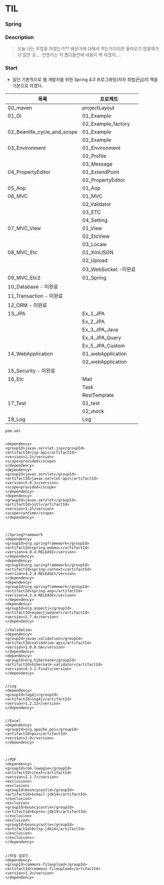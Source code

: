 # TIL

### Spring

### Description
> 오늘 나는 무었을 하였는가?? 배운거에 대해서 적는거이지만 올라오지 않을때가 더 많은 곳.... 언젠가는 저 폴더들안에 내용이 꽉 차겠지....

### Start
* 일단 기본적으로 웹 개발자를 위한 Spring 4.0 프로그래밍(저자 최범균님)의 책을 기본으로 하겠다.

| 목록 | 프로젝트 |
|---|---|
| 00_maven | projectLayout |
| 01_DI | 01_Example
| | 02_Example_factory
| 02_Beanlife_cycle_and_scope | 01_Example
|  | 02_Example
| 03_Environment | 01_Environment
|  | 02_Profile
|  | 03_Message
| 04_PropertyEditor | 01_ExtendPoint
|  | 02_PropertyEditor
| 05_Aop | 01_Aop
| 06_MVC | 01_MVC
|  | 02_Validator
|  | 03_ETC
|  | 04_Setting
| 07_MVC_View | 01_View |
|  | 02_EtcView |
|  | 03_Locale |
| 08_MVC_Etc | 01_XmlJSON |
|  | 02_Upload |
|  | 03_WebSocket -미완료 |
| 09_MVC_Etc2 | 01_Spring |
| 10_Database - 미완료 | 
| 11_Transaction - 미완료 | 
| 12_ORM - 미완료 | 
| 13_JPA | Ex_1_JPA |
|  | Ex_2_JPA |
|  | Ex_3_JPA_Java |
|  | Ex_4_JPA_Query |
|  | Ex_5_JPA_Custom | 
| 14_WebApplication | 01_webApplication |
|  | 02_webApplication
| 15_Security - 미완료 | 
| 16_Etc | Mail |
|  |  Task
|  |  RestTemplate
| 17_Test | 01_test
|  | 02_mock |
| 18_Log | Log |


~~~~
pom.xml


<dependency>
<groupId>javax.servlet.jsp</groupId>
<artifactId>jsp-api</artifactId>
<version>2.2</version>
<scope>provided</scope>
</dependency>
<dependency>
<groupId>javax.servlet</groupId>
<artifactId>javax.servlet-api</artifactId>
<version>3.0.1</version>
<scope>provided</scope>
</dependency>
<dependency>
<groupId>javax.servlet</groupId>
<artifactId>jstl</artifactId>
<version>1.2</version>
<scope>runtime</scope>
</dependency>



//Springframework
<dependency>
<groupId>org.springframework</groupId>
<artifactId>spring-webmvc</artifactId>
<version>4.0.4.RELEASE</version>
</dependency>
<dependency>
<groupId>org.springframework</groupId>
<artifactId>spring-context</artifactId>
<version>4.2.4.RELEASE</version>
</dependency>
<dependency>
<groupId>org.springframework</groupId>
<artifactId>spring-aop</artifactId>
<version>4.2.4.RELEASE</version>
</dependency>
<dependency>
<groupId>org.aspectj</groupId>
<artifactId>aspectjweaver</artifactId>
<version>1.7.4</version>
</dependency>

//Validation
<dependency>
<groupId>javax.validation</groupId>
<artifactId>validation-api</artifactId>
<version>1.0.0.GA</version>
</dependency>
<dependency>
<groupId>org.hibernate</groupId>
<artifactId>hibernate-validator</artifactId>
<version>4.3.1.Final</version>
</dependency>


//Log
<dependency>
<groupId>log4j</groupId>
<artifactId>log4j</artifactId>
<version>1.2.12</version>
</dependency>


//Excel
<dependency>
<groupId>org.apache.poi</groupId>
<artifactId>poi</artifactId>
<version>3.9</version>
</dependency>



//PDF
<dependency>
<groupId>com.lowagie</groupId>
<artifactId>itext</artifactId>
<version>2.1.7</version>
<exclusions>
<exclusion>
<groupId>bouncycastle</groupId>
<artifactId>bcmail-jdk14</artifactId>
</exclusion>
<exclusion>
<groupId>bouncycastle</groupId>
<artifactId>bcprov-jdk14</artifactId>
</exclusion>
<exclusion>
<groupId>bouncycastle</groupId>
<artifactId>bctsp-jdk14</artifactId>
</exclusion>
</exclusions>
</dependency>


//파일 업로드
<dependency>
<groupId>commons-fileupload</groupId>
<artifactId>commons-fileupload</artifactId>
<version>1.3</version>
</dependency>
~~~~



